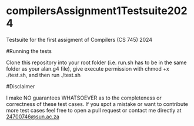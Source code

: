 # compilersAssignment1Testsuite2024
Testsuite for the first assigment of Compilers (CS 745) 2024

#Running the tests

Clone this repository into your root folder (i.e. run.sh has to be in the same folder as your alan.g4 file), give execute permission with chmod +x ./test.sh, and then run ./test.sh

#Disclaimer

I make NO guarantees WHATSOEVER as to the completeness or correctness of these test cases. If you spot a mistake or want to contribute more test cases feel free to open a pull request or contact me directly at 24700746@sun.ac.za

